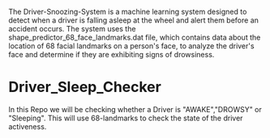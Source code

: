 The Driver-Snoozing-System is a machine learning system designed to detect when a driver is falling asleep at the wheel and alert them before an accident occurs. The system uses the shape_predictor_68_face_landmarks.dat file, which contains data about the location of 68 facial landmarks on a person's face, to analyze the driver's face and determine if they are exhibiting signs of drowsiness.
# Driver_Sleep_Checker
In this Repo we will be checking whether a Driver is "AWAKE","DROWSY" or "Sleeping". This will use 68-landmarks to check the state of the driver activeness.
